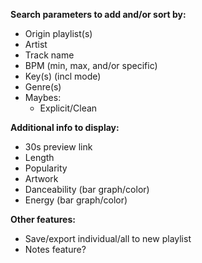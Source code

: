**Search parameters to add and/or sort by:**
  * Origin playlist(s)
  * Artist
  * Track name
  * BPM (min, max, and/or specific)
  * Key(s) (incl mode)
  * Genre(s)
  * Maybes:
    * Explicit/Clean
    
    
**Additional info to display:**
  * 30s preview link
  * Length
  * Popularity
  * Artwork
  * Danceability (bar graph/color)
  * Energy (bar graph/color)


**Other features:**
  * Save/export individual/all to new playlist
  * Notes feature?

